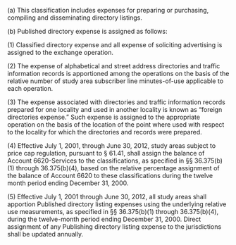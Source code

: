 (a) This classification includes expenses for preparing or purchasing, compiling and disseminating directory listings.

(b) Published directory expense is assigned as follows:

(1) Classified directory expense and all expense of soliciting advertising is assigned to the exchange operation.

(2) The expense of alphabetical and street address directories and traffic information records is apportioned among the operations on the basis of the relative number of study area subscriber line minutes-of-use applicable to each operation.

(3) The expense associated with directories and traffic information records prepared for one locality and used in another locality is known as “foreign directories expense.” Such expense is assigned to the appropriate operation on the basis of the location of the point where used with respect to the locality for which the directories and records were prepared.

(4) Effective July 1, 2001, through June 30, 2012, study areas subject to price cap regulation, pursuant to § 61.41, shall assign the balance of Account 6620-Services to the classifications, as specified in §§ 36.375(b)(1) through 36.375(b)(4), based on the relative percentage assignment of the balance of Account 6620 to these classifications during the twelve month period ending December 31, 2000.

(5) Effective July 1, 2001 through June 30, 2012, all study areas shall apportion Published directory listing expenses using the underlying relative use measurements, as specified in §§ 36.375(b)(1) through 36.375(b)(4), during the twelve-month period ending December 31, 2000. Direct assignment of any Publishing directory listing expense to the jurisdictions shall be updated annually.

